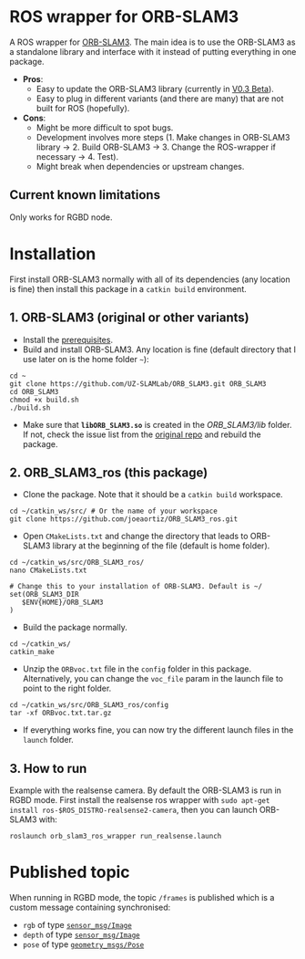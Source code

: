 # ROS wrapper for ORB-SLAM3

A ROS wrapper for [ORB-SLAM3](https://github.com/UZ-SLAMLab/ORB_SLAM3). The main idea is to use the ORB-SLAM3 as a standalone library and interface with it instead of putting everything in one package.

- **Pros**:
  - Easy to update the ORB-SLAM3 library (currently in [V0.3 Beta](https://github.com/UZ-SLAMLab/ORB_SLAM3#orb-slam3)).
  - Easy to plug in different variants (and there are many) that are not built for ROS (hopefully).
- **Cons**:
  - Might be more difficult to spot bugs.
  - Development involves more steps (1. Make changes in ORB-SLAM3 library -> 2. Build ORB-SLAM3 -> 3. Change the ROS-wrapper if necessary -> 4. Test).
  - Might break when dependencies or upstream changes.


## Current known limitations
Only works for RGBD node.

# Installation
First install ORB-SLAM3 normally with all of its dependencies (any location is fine) then install this package in a ```catkin build``` environment.

## 1. ORB-SLAM3 (original or other variants)

- Install the [prerequisites](https://github.com/UZ-SLAMLab/ORB_SLAM3#2-prerequisites).
- Build and install ORB-SLAM3. Any location is fine (default directory that I use later on is the home folder `~`):
```
cd ~
git clone https://github.com/UZ-SLAMLab/ORB_SLAM3.git ORB_SLAM3
cd ORB_SLAM3
chmod +x build.sh
./build.sh
```

- Make sure that **`libORB_SLAM3.so`** is created in the *ORB_SLAM3/lib* folder. If not, check the issue list from the [original repo](https://github.com/UZ-SLAMLab/ORB_SLAM3/issues) and rebuild the package.

## 2. ORB_SLAM3_ros (this package)

- Clone the package. Note that it should be a `catkin build` workspace.
```
cd ~/catkin_ws/src/ # Or the name of your workspace
git clone https://github.com/joeaortiz/ORB_SLAM3_ros.git
```

- Open `CMakeLists.txt` and change the directory that leads to ORB-SLAM3 library at the beginning of the file (default is home folder).
```
cd ~/catkin_ws/src/ORB_SLAM3_ros/
nano CMakeLists.txt

# Change this to your installation of ORB-SLAM3. Default is ~/
set(ORB_SLAM3_DIR
   $ENV{HOME}/ORB_SLAM3
)
```

- Build the package normally.
```
cd ~/catkin_ws/
catkin_make
```

- Unzip the `ORBvoc.txt` file in the `config` folder in this package. Alternatively, you can change the `voc_file` param in the launch file to point to the right folder.
```
cd ~/catkin_ws/src/ORB_SLAM3_ros/config
tar -xf ORBvoc.txt.tar.gz
```

- If everything works fine, you can now try the different launch files in the `launch` folder.

## 3. How to run

Example with the realsense camera. By default the ORB-SLAM3 is run in RGBD mode.
First install the realsense ros wrapper with `sudo apt-get install ros-$ROS_DISTRO-realsense2-camera`, then you can launch ORB-SLAM3 with:
```
roslaunch orb_slam3_ros_wrapper run_realsense.launch
```

# Published topic
When running in RGBD mode, the topic `/frames` is published which is a custom message containing synchronised:
- `rgb` of type [`sensor_msg/Image`](http://docs.ros.org/en/noetic/api/sensor_msgs/html/msg/Image.html)
- `depth` of type [`sensor_msg/Image`](http://docs.ros.org/en/noetic/api/sensor_msgs/html/msg/Image.html)
- `pose` of type [`geometry_msgs/Pose`](http://docs.ros.org/en/noetic/api/geometry_msgs/html/msg/Pose.html)
